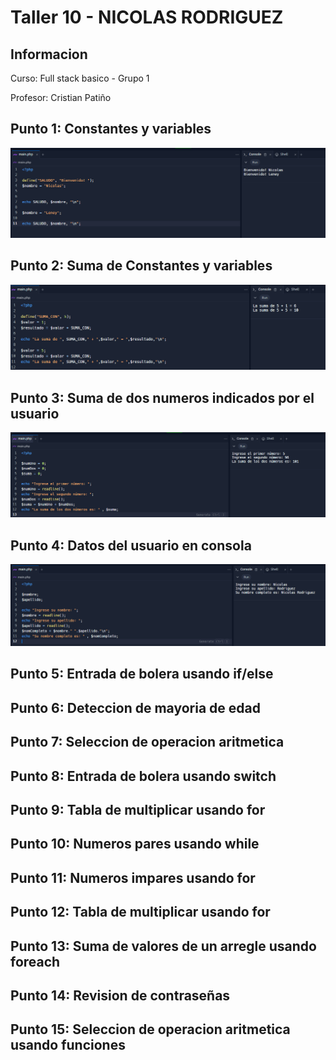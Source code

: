 <h1>Taller 10 - NICOLAS RODRIGUEZ</h1>
<h2>Informacion</h2>
<p>Curso: Full stack basico - Grupo 1</p>
<p>Profesor: Cristian Patiño</p>

<h2>Punto 1: Constantes y variables</h2>
<img src="./public/images/punto-1.PNG" alt = "Punto 1">

<h2>Punto 2: Suma de Constantes y variables</h2>
<img src="./public/images/punto-2.PNG" alt = "Punto 2">

<h2>Punto 3: Suma de dos numeros indicados por el usuario</h2>
<img src="./public/images/punto-3.PNG" alt = "Punto 3">

<h2>Punto 4: Datos del usuario en consola</h2>
<img src="./public/images/punto-4.PNG" alt = "Punto 4">

<h2>Punto 5: Entrada de bolera usando if/else</h2>

<h2>Punto 6: Deteccion de mayoria de edad</h2>

<h2>Punto 7: Seleccion de operacion aritmetica </h2>

<h2>Punto 8: Entrada de bolera usando switch</h2>

<h2>Punto 9: Tabla de multiplicar usando for</h2>

<h2>Punto 10: Numeros pares usando while</h2>

<h2>Punto 11: Numeros impares usando for</h2>

<h2>Punto 12: Tabla de multiplicar usando for</h2>

<h2>Punto 13: Suma de valores de un arregle usando foreach</h2>

<h2>Punto 14: Revision de contraseñas</h2>

<h2>Punto 15: Seleccion de operacion aritmetica usando funciones</h2>